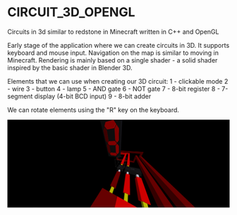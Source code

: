 # CIRCUIT_3D_OPENGL
Circuits in 3d similar to redstone in Minecraft written in C++ and OpenGL

Early stage of the application where we can create circuits in 3D. It supports keyboard and mouse input. Navigation on the map is similar to moving in Minecraft. Rendering is mainly based on a single shader - a solid shader inspired by the basic shader in Blender 3D.

Elements that we can use when creating our 3D circuit:
1 - clickable mode
2 - wire
3 - button
4 - lamp
5 - AND gate
6 - NOT gate
7 - 8-bit register
8 - 7-segment display (4-bit BCD input)
9 - 8-bit adder

We can rotate elements using the "R" key on the keyboard.

![alt text](https://github.com/matrix6222/CIRCUIT_3D_OPENGL/blob/master/example.png)

